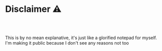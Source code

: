 # Disclaimer ⚠

<br />
<br />

This is by no mean explanative, it's just like a glorified notepad for myself. I'm making it public because I don't see any reasons not too

